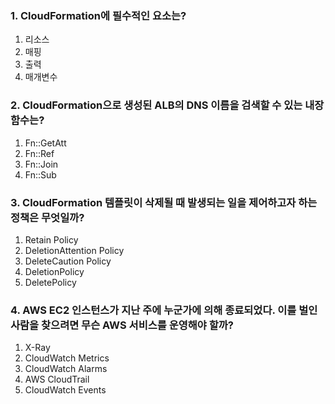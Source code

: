 ### 1. CloudFormation에 필수적인 요소는?
 1) 리소스
 2) 매핑
 3) 출력
 4) 매개변수

### 2. CloudFormation으로 생성된 ALB의 DNS 이름을 검색할 수 있는 내장 함수는?
1) Fn::GetAtt
2) Fn::Ref
3) Fn::Join
4) Fn::Sub

### 3. CloudFormation 템플릿이 삭제될 때 발생되는 일을 제어하고자 하는 정책은 무엇일까?
1) Retain Policy
2) DeletionAttention Policy
3) DeleteCaution Policy
4) DeletionPolicy
5) DeletePolicy

### 4. AWS EC2 인스턴스가 지난 주에 누군가에 의해 종료되었다. 이를 벌인 사람을 찾으려면 무슨 AWS 서비스를 운영해야 할까?
1) X-Ray
2) CloudWatch Metrics
3) CloudWatch Alarms
4) AWS CloudTrail
5) CloudWatch Events
